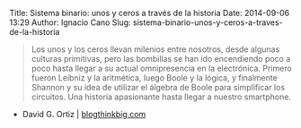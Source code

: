 Title: Sistema binario: unos y ceros a través de la historia
Date: 2014-09-06 13:29
Author: Ignacio Cano
Slug: sistema-binario-unos-y-ceros-a-traves-de-la-historia

> Los unos y los ceros llevan milenios entre nosotros, desde algunas
> culturas primitivas, pero las bombillas se han ido encendiendo poco a
> poco hasta llegar a su actual omnipresencia en la electrónica. Primero
> fueron Leibniz y la aritmética, luego Boole y la lógica, y finalmente
> Shannon y su idea de utilizar el álgebra de Boole para simplificar los
> circuitos. Una historia apasionante hasta llegar a nuestro smartphone.

- David G. Ortiz | [blogthinkbig.com][]

  [blogthinkbig.com]: http://blogthinkbig.com/sistema-binario/
    "Sistema binario: unos y ceros a través de la historia"
